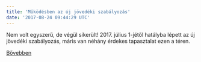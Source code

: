 ```yaml
---
title: 'Működésben az új jövedéki szabályozás'
date: '2017-08-24 09:44:29 UTC'
---
```


Nem volt egyszerű, de végül sikerült! 2017. július 1-jétől hatályba lépett az új jövedéki szabályozás, máris van néhány érdekes tapasztalat ezen a téren.


[Bővebben](http://ift.tt/2v8JNRE)
